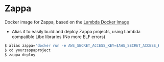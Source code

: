 # Zappa
Docker image for Zappa, based on the [Lambda Docker Image](https://github.com/lambci/docker-lambda)

* Alias it to easily build and deploy Zappa projects, using Lambda compatible Libc libraries (No more ELF errors)
```bash
$ alias zappa='docker run -e AWS_SECRET_ACCESS_KEY=$AWS_SECRET_ACCESS_KEY -e AWS_ACCESS_KEY_ID=$AWS_ACCESS_KEY_ID -e AWS_DEFAULT_REGION=$AWS_DEFAULT_REGION -v $(pwd):/var/task --entrypoint zappa --rm danielwhatmuff/zappa'
$ cd yourzappaproject
$ zappa deploy
```
